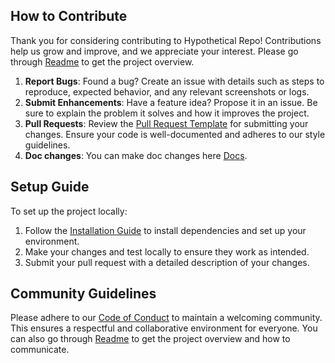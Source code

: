 ## How to Contribute
Thank you for considering contributing to Hypothetical Repo! Contributions help us grow and improve, and we appreciate your interest. Please go through [Readme](./README.md) to get the project overview.

1. **Report Bugs**: Found a bug? Create an issue with details such as steps to reproduce, expected behavior, and any relevant screenshots or logs.
2. **Submit Enhancements**: Have a feature idea? Propose it in an issue. Be sure to explain the problem it solves and how it improves the project.
3. **Pull Requests**: Review the [Pull Request Template](./PULL_REQUEST_TEMPLATE.md) for submitting your changes. Ensure your code is well-documented and adheres to our style guidelines.
4. **Doc changes**: You can make doc changes here [Docs](https://github.com/huggingface/transformers/tree/main/docs).

## Setup Guide
To set up the project locally:
1. Follow the [Installation Guide](./INSTALLATION_GUIDE.md) to install dependencies and set up your environment.
2. Make your changes and test locally to ensure they work as intended.
3. Submit your pull request with a detailed description of your changes.

## Community Guidelines
Please adhere to our [Code of Conduct](./CODE_OF_CONDUCT.md) to maintain a welcoming community. This ensures a respectful and collaborative environment for everyone. You can also go through [Readme](./README.md) to get the project overview and how to communicate.
